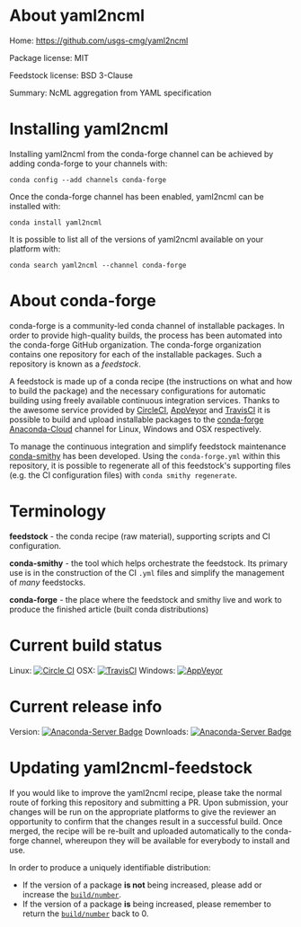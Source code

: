 About yaml2ncml
===============

Home: https://github.com/usgs-cmg/yaml2ncml

Package license: MIT

Feedstock license: BSD 3-Clause

Summary: NcML aggregation from YAML specification



Installing yaml2ncml
====================

Installing yaml2ncml from the conda-forge channel can be achieved by adding conda-forge to your channels with:

```
conda config --add channels conda-forge
```

Once the conda-forge channel has been enabled, yaml2ncml can be installed with:

```
conda install yaml2ncml
```

It is possible to list all of the versions of yaml2ncml available on your platform with:

```
conda search yaml2ncml --channel conda-forge
```


About conda-forge
=================

conda-forge is a community-led conda channel of installable packages.
In order to provide high-quality builds, the process has been automated into the
conda-forge GitHub organization. The conda-forge organization contains one repository 
for each of the installable packages. Such a repository is known as a *feedstock*.

A feedstock is made up of a conda recipe (the instructions on what and how to build
the package) and the necessary configurations for automatic building using freely
available continuous integration services. Thanks to the awesome service provided by
[CircleCI](https://circleci.com/), [AppVeyor](http://www.appveyor.com/)
and [TravisCI](https://travis-ci.org/) it is possible to build and upload installable
packages to the [conda-forge](https://anaconda.org/conda-forge)
[Anaconda-Cloud](http://docs.anaconda.org/) channel for Linux, Windows and OSX respectively.

To manage the continuous integration and simplify feedstock maintenance
[conda-smithy](http://github.com/conda-forge/conda-smithy) has been developed.
Using the ``conda-forge.yml`` within this repository, it is possible to regenerate all of
this feedstock's supporting files (e.g. the CI configuration files) with ``conda smithy regenerate``.


Terminology
===========

**feedstock** - the conda recipe (raw material), supporting scripts and CI configuration.

**conda-smithy** - the tool which helps orchestrate the feedstock.
                   Its primary use is in the construction of the CI ``.yml`` files
                   and simplify the management of *many* feedstocks.

**conda-forge** - the place where the feedstock and smithy live and work to
                  produce the finished article (built conda distributions)

Current build status
====================
Linux: [![Circle CI](https://circleci.com/gh/conda-forge/yaml2ncml-feedstock.svg?style=svg)](https://circleci.com/gh/conda-forge/yaml2ncml-feedstock)
OSX: [![TravisCI](https://travis-ci.org/conda-forge/yaml2ncml-feedstock.svg?branch=master)](https://travis-ci.org/conda-forge/yaml2ncml-feedstock) 
Windows: [![AppVeyor](https://ci.appveyor.com/api/projects/status/github/conda-forge/yaml2ncml-feedstock?svg=True)](https://ci.appveyor.com/project/conda-forge/yaml2ncml-feedstock/branch/master)

Current release info
====================
Version: [![Anaconda-Server Badge](https://anaconda.org/conda-forge/yaml2ncml/badges/version.svg)](https://anaconda.org/conda-forge/yaml2ncml)
Downloads: [![Anaconda-Server Badge](https://anaconda.org/conda-forge/yaml2ncml/badges/downloads.svg)](https://anaconda.org/conda-forge/yaml2ncml)


Updating yaml2ncml-feedstock
============================

If you would like to improve the yaml2ncml recipe, please take the normal
route of forking this repository and submitting a PR. Upon submission, your changes will
be run on the appropriate platforms to give the reviewer an opportunity to confirm that the
changes result in a successful build. Once merged, the recipe will be re-built and uploaded
automatically to the conda-forge channel, whereupon they will be available for everybody to
install and use.

In order to produce a uniquely identifiable distribution:
 * If the version of a package **is not** being increased, please add or increase
   the [``build/number``](http://conda.pydata.org/docs/building/meta-yaml.html#build-number-and-string). 
 * If the version of a package **is** being increased, please remember to return
   the [``build/number``](http://conda.pydata.org/docs/building/meta-yaml.html#build-number-and-string)
   back to 0.
